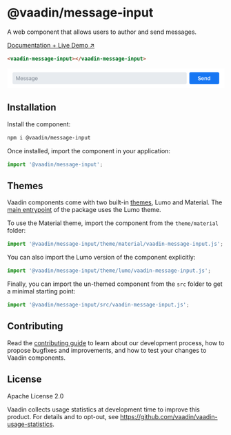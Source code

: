 # @vaadin/message-input

A web component that allows users to author and send messages.

[Documentation + Live Demo ↗](https://vaadin.com/docs/latest/components/message-input)

```html
<vaadin-message-input></vaadin-message-input>
```

[<img src="https://raw.githubusercontent.com/vaadin/web-components/main/packages/message-input/screenshot.png" width="656" alt="Screenshot of vaadin-message-input">](https://vaadin.com/docs/latest/components/message-input)

## Installation

Install the component:

```sh
npm i @vaadin/message-input
```

Once installed, import the component in your application:

```js
import '@vaadin/message-input';
```

## Themes

Vaadin components come with two built-in [themes](https://vaadin.com/docs/latest/styling), Lumo and Material.
The [main entrypoint](https://github.com/vaadin/web-components/blob/main/packages/message-input/vaadin-message-input.js) of the package uses the Lumo theme.

To use the Material theme, import the component from the `theme/material` folder:

```js
import '@vaadin/message-input/theme/material/vaadin-message-input.js';
```

You can also import the Lumo version of the component explicitly:

```js
import '@vaadin/message-input/theme/lumo/vaadin-message-input.js';
```

Finally, you can import the un-themed component from the `src` folder to get a minimal starting point:

```js
import '@vaadin/message-input/src/vaadin-message-input.js';
```

## Contributing

Read the [contributing guide](https://vaadin.com/docs/latest/contributing/overview) to learn about our development process, how to propose bugfixes and improvements, and how to test your changes to Vaadin components.

## License

Apache License 2.0

Vaadin collects usage statistics at development time to improve this product.
For details and to opt-out, see https://github.com/vaadin/vaadin-usage-statistics.
